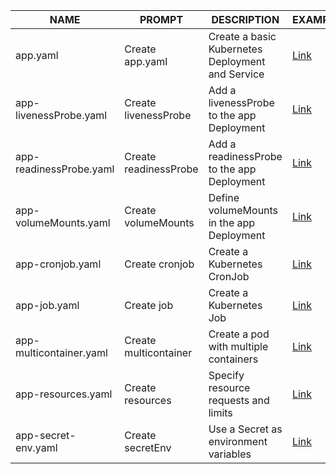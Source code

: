 NAME                  | PROMPT                  | DESCRIPTION                                       | EXAMPLE
--------------------- | ----------------------- | ------------------------------------------------- | -----------------------------------------------------------
app.yaml              | Create app.yaml         | Create a basic Kubernetes Deployment and Service  | [Link](https://github.com/MikityukVarvara/KubernetesAction/tree/main/Openai/yaml/app.yaml)
app-livenessProbe.yaml| Create livenessProbe    | Add a livenessProbe to the app Deployment         | [Link](https://github.com/MikityukVarvara/KubernetesAction/tree/main/Openai/yaml/app-livenessProbe.yaml)
app-readinessProbe.yaml| Create readinessProbe  | Add a readinessProbe to the app Deployment        | [Link](https://github.com/MikityukVarvara/KubernetesAction/tree/main/Openai/yaml/app-readinessProbe.yaml)
app-volumeMounts.yaml | Create volumeMounts     | Define volumeMounts in the app Deployment         | [Link](https://github.com/MikityukVarvara/KubernetesAction/tree/main/Openai/yaml/app-volumeMounts.yaml)
app-cronjob.yaml      | Create cronjob          | Create a Kubernetes CronJob                       | [Link](https://github.com/MikityukVarvara/KubernetesAction/tree/main/Openai/yaml/app-cronjob.yaml)
app-job.yaml          | Create job              | Create a Kubernetes Job                           | [Link](https://github.com/MikityukVarvara/KubernetesAction/tree/main/Openai/yaml/app-job.yaml)
app-multicontainer.yaml| Create multicontainer  | Create a pod with multiple containers             | [Link](https://github.com/MikityukVarvara/KubernetesAction/tree/main/Openai/yaml/app-multicontainer.yaml)
app-resources.yaml    | Create resources        | Specify resource requests and limits              | [Link](https://github.com/MikityukVarvara/KubernetesAction/tree/main/Openai/yaml/app-resources.yaml)
app-secret-env.yaml   | Create secretEnv        | Use a Secret as environment variables             | [Link](https://github.com/MikityukVarvara/KubernetesAction/tree/main/Openai/yaml/app-secret-env.yaml)
